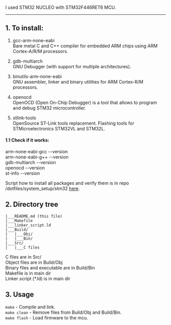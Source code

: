 I used STM32 NUCLEO with STM32F446RET6 MCU.

____

## 1. To install:
1. gcc-arm-none-eabi <br/>
Bare metal C and C++ compiler for embedded ARM chips using ARM Cortex-A/R/M
processors.

2. gdb-multiarch <br/>
GNU Debugger (with support for multiple architectures).

3. binutils-arm-none-eabi <br/>
GNU assembler, linker and binary utilities for ARM Cortex-R/M processors.

4. openocd <br/>
OpenOCD (Open On-Chip Debugger) is a tool that allows to program and debug STM32
microcontroller.

5. stlink-tools <br/>
OpenSource ST-Link tools replacement. Flashing tools for STMicroelectronics
STM32VL and STM32L.

#### 1.1 Check if it works:
arm-none-eabi-gcc --version <br/>
arm-none-eabi-g++ --version <br/>
gdb-multiarch --version <br/>
openocd --version <br/>
st-info --version

Script how to install all packages and verify them is in repo
/dotfiles/system_setup/stm32
[here](https://github.com/mozerpol/dotfiles/tree/master/system_setup/STM32).

## 2. Directory tree
```
|___README.md (this file)
|___Makefile
|___linker_script.ld
|___Build/
|   |___Obj/
|   |___Bin/
|___Src/
|   |___C files
```

C files are in Src/ <br/>
Object files are in Build/Obj <br/>
Binary files and executable are in Build/Bin <br/>
Makefile is in main dir <br/>
Linker script (*.ld) is in main dir

## 3. Usage
`make` - Compile and link. <br/>
`make clean` - Remove files from Build/Obj and Build/Bin. <br/>
`make flash` - Load firmware to the mcu.


